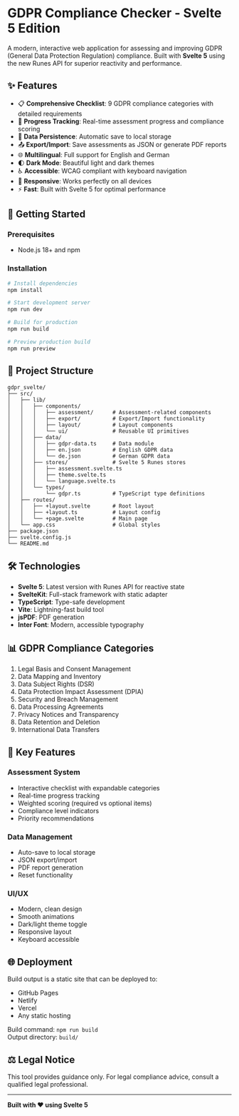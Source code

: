 # GDPR Compliance Checker - Svelte 5 Edition

A modern, interactive web application for assessing and improving GDPR (General Data Protection Regulation) compliance. Built with **Svelte 5** using the new Runes API for superior reactivity and performance.

## ✨ Features

- 📋 **Comprehensive Checklist**: 9 GDPR compliance categories with detailed requirements
- 🎯 **Progress Tracking**: Real-time assessment progress and compliance scoring
- 💾 **Data Persistence**: Automatic save to local storage
- 📤 **Export/Import**: Save assessments as JSON or generate PDF reports
- 🌐 **Multilingual**: Full support for English and German
- 🌓 **Dark Mode**: Beautiful light and dark themes
- ♿ **Accessible**: WCAG compliant with keyboard navigation
- 📱 **Responsive**: Works perfectly on all devices
- ⚡ **Fast**: Built with Svelte 5 for optimal performance

## 🚀 Getting Started

### Prerequisites

- Node.js 18+ and npm

### Installation

```bash
# Install dependencies
npm install

# Start development server
npm run dev

# Build for production
npm run build

# Preview production build
npm run preview
```

## 📁 Project Structure

```
gdpr_svelte/
├── src/
│   ├── lib/
│   │   ├── components/
│   │   │   ├── assessment/      # Assessment-related components
│   │   │   ├── export/          # Export/Import functionality
│   │   │   ├── layout/          # Layout components
│   │   │   └── ui/              # Reusable UI primitives
│   │   ├── data/
│   │   │   ├── gdpr-data.ts     # Data module
│   │   │   ├── en.json          # English GDPR data
│   │   │   └── de.json          # German GDPR data
│   │   ├── stores/              # Svelte 5 Runes stores
│   │   │   ├── assessment.svelte.ts
│   │   │   ├── theme.svelte.ts
│   │   │   └── language.svelte.ts
│   │   └── types/
│   │       └── gdpr.ts          # TypeScript type definitions
│   ├── routes/
│   │   ├── +layout.svelte       # Root layout
│   │   ├── +layout.ts           # Layout config
│   │   └── +page.svelte         # Main page
│   └── app.css                  # Global styles
├── package.json
├── svelte.config.js
└── README.md
```

## 🛠️ Technologies

- **Svelte 5**: Latest version with Runes API for reactive state
- **SvelteKit**: Full-stack framework with static adapter
- **TypeScript**: Type-safe development
- **Vite**: Lightning-fast build tool
- **jsPDF**: PDF generation
- **Inter Font**: Modern, accessible typography

## 📊 GDPR Compliance Categories

1. Legal Basis and Consent Management
2. Data Mapping and Inventory
3. Data Subject Rights (DSR)
4. Data Protection Impact Assessment (DPIA)
5. Security and Breach Management
6. Data Processing Agreements
7. Privacy Notices and Transparency
8. Data Retention and Deletion
9. International Data Transfers

## 🎨 Key Features

### Assessment System

- Interactive checklist with expandable categories
- Real-time progress tracking
- Weighted scoring (required vs optional items)
- Compliance level indicators
- Priority recommendations

### Data Management

- Auto-save to local storage
- JSON export/import
- PDF report generation
- Reset functionality

### UI/UX

- Modern, clean design
- Smooth animations
- Dark/light theme toggle
- Responsive layout
- Keyboard accessible

## 🌐 Deployment

Build output is a static site that can be deployed to:

- GitHub Pages
- Netlify
- Vercel
- Any static hosting

Build command: `npm run build`  
Output directory: `build/`

## ⚖️ Legal Notice

This tool provides guidance only. For legal compliance advice, consult a qualified legal professional.

---

**Built with ❤️ using Svelte 5**
